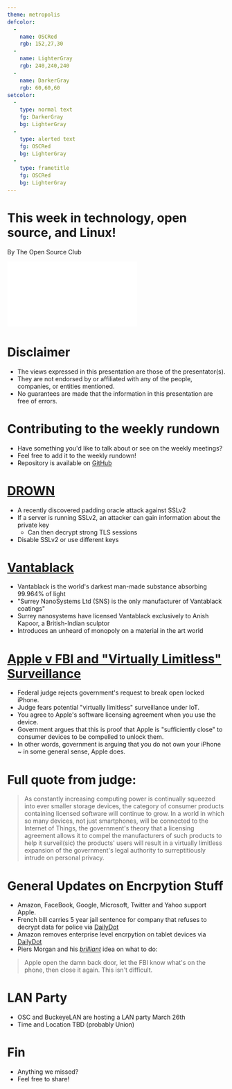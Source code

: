 ```yaml
---
theme: metropolis
defcolor:
  -
    name: OSCRed
    rgb: 152,27,30
  -
    name: LighterGray
    rgb: 240,240,240
  -
    name: DarkerGray
    rgb: 60,60,60
setcolor:
  -
    type: normal text
    fg: DarkerGray
    bg: LighterGray
  -
    type: alerted text
    fg: OSCRed
    bg: LighterGray
  -
    type: frametitle
    fg: OSCRed
    bg: LighterGray
---
```


# This week in technology, open source, and Linux!

By The Open Source Club

![OSC Logo](../../common/osc-logo.pdf "Open Source Club at Ohio State Logo")

# Disclaimer
* The views expressed in this presentation are those of the presentator(s).
* They are not endorsed by or affiliated with any of the people, companies, or entities mentioned.
* No guarantees are made that the information in this presentation are free of errors.

# Contributing to the weekly rundown
* Have something you'd like to talk about or see on the weekly meetings?
* Feel free to add it to the weekly rundown!
* Repository is available on [GitHub](https://github.com/OSUOSC/osc-weekly-rundown)

# [DROWN](https://drownattack.com/)

- A recently discovered padding oracle attack against SSLv2
- If a server is running SSLv2, an attacker can gain information about the
  private key
    - Can then decrypt strong TLS sessions
- Disable SSLv2 or use different keys

# [Vantablack](http://www.surreynanosystems.com/vantablack/faqs)

- Vantablack is the world's darkest man-made substance absorbing 99.964% of light
- "Surrey NanoSystems Ltd (SNS) is the only manufacturer of Vantablack coatings"
- Surrey nanosystems have licensed Vantablack exclusively to Anish Kapoor, a British-Indian sculptor
- Introduces an unheard of monopoly on a material in the art world

# [Apple v FBI and "Virtually Limitless" Surveillance](https://www.eff.org/deeplinks/2016/03/apple-all-writs-act-and-limitless-surveillance)
* Federal judge rejects government's request to break open locked iPhone.
* Judge fears potential "virtually limitless" surveillance under IoT.
* You agree to Apple's software licensing agreement when you use the device.
* Government argues that this is proof that Apple is "sufficiently close" to consumer devices to be compelled to unlock them.
* In other words, government is arguing that you do not own your iPhone ~ in some general sense, Apple does.

# Full quote from judge:

> As constantly increasing computing power is continually squeezed into ever
> smaller storage devices, the category of consumer products containing
> licensed software will continue to grow. In a world in which so many devices,
> not just smartphones, will be connected to the Internet of Things, the
> government's theory that a licensing agreement allows it to compel the
> manufacturers of such products to help it surveil(sic) the products' users will
> result in a virtually limitless expansion of the government's legal authority
> to surreptitiously intrude on personal privacy.

# General Updates on Encrpytion Stuff
* Amazon, FaceBook, Google, Microsoft, Twitter and Yahoo support Apple.
* French bill carries 5 year jail sentence for company that refuses to decrypt data for police via [DailyDot](http://www.dailydot.com/politics/amazon-encryption-kindle-fire-operating-system/)
* Amazon removes enterprise level encrpytion on tablet devices via [DailyDot](http://www.dailydot.com/politics/amazon-encryption-kindle-fire-operating-system/)
* Piers Morgan and his [*brilliant*](https://twitter.com/piersmorgan/status/703355614966255616) idea on what to do:

> Apple open the damn back door, let the FBI know what's on the phone, then
> close it again.
> This isn't difficult.

# LAN Party

- OSC and BuckeyeLAN are hosting a LAN party March 26th
- Time and Location TBD (probably Union)

# Fin
* Anything we missed?
* Feel free to share!
